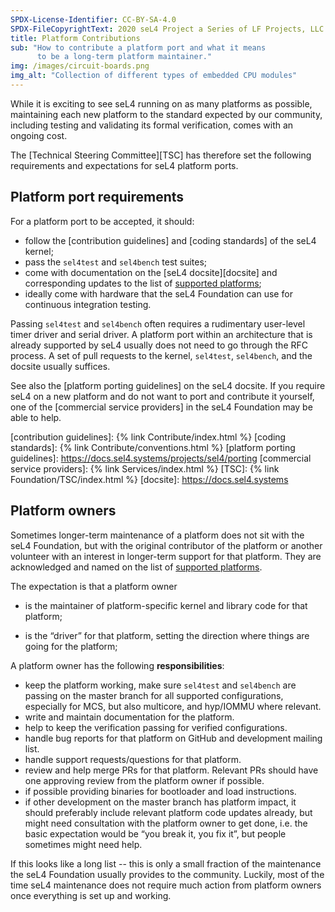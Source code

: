 ```yaml
---
SPDX-License-Identifier: CC-BY-SA-4.0
SPDX-FileCopyrightText: 2020 seL4 Project a Series of LF Projects, LLC.
title: Platform Contributions
sub: "How to contribute a platform port and what it means
      to be a long-term platform maintainer."
img: /images/circuit-boards.png
img_alt: "Collection of different types of embedded CPU modules"
---
```


While it is exciting to see seL4 running on as many platforms as possible,
maintaining each new platform to the standard expected by our community,
including testing and validating its formal verification, comes with an ongoing
cost.

The [Technical Steering Committee][TSC] has therefore set the following requirements
and expectations for seL4 platform ports.

## Platform port requirements

For a platform port to be accepted, it should:

- follow the [contribution guidelines] and [coding standards] of the seL4 kernel;
- pass the `sel4test` and `sel4bench` test suites;
- come with documentation on the [seL4 docsite][docsite] and corresponding updates to the
  list of [supported platforms];
- ideally come with hardware that the seL4 Foundation can use for continuous
  integration testing.

Passing `sel4test` and `sel4bench` often requires a rudimentary user-level timer
driver and serial driver. A platform port within an architecture that is already
supported by seL4 usually does not need to go through the RFC process. A set of
pull requests to the kernel, `sel4test`, `sel4bench`, and the docsite usually
suffices.

See also the [platform porting guidelines] on the seL4 docsite. If you require
seL4 on a new platform and do not want to port and contribute it yourself, one
of the [commercial service providers] in the seL4 Foundation may be able to
help.

[contribution guidelines]: {% link Contribute/index.html %}
[coding standards]: {% link Contribute/conventions.html %}
[platform porting guidelines]: https://docs.sel4.systems/projects/sel4/porting
[commercial service providers]: {% link Services/index.html %}
[TSC]: {% link Foundation/TSC/index.html %}
[docsite]: https://docs.sel4.systems

## Platform owners

Sometimes longer-term maintenance of a platform does not sit with the seL4
Foundation, but with the original contributor of the platform or another
volunteer with an interest in longer-term support for that platform. They are
acknowledged and named on the list of [supported platforms].

The expectation is that a platform owner

- is the maintainer of platform-specific kernel and library code for that
  platform;

- is the “driver” for that platform, setting the direction where things are
  going for the platform;

A platform owner has the following **responsibilities**:

- keep the platform working, make sure `sel4test` and `sel4bench` are passing
  on the master branch for all supported configurations, especially for MCS,
  but also multicore, and hyp/IOMMU where relevant.
- write and maintain documentation for the platform.
- help to keep the verification passing for verified configurations.
- handle bug reports for that platform on GitHub and development mailing list.
- handle support requests/questions for that platform.
- review and help merge PRs for that platform. Relevant PRs should have one
  approving review from the platform owner if possible.
- if possible providing binaries for bootloader and load instructions.
- if other development on the master branch has platform impact, it should
  preferably include relevant platform code updates already, but might need
  consultation with the platform owner to get done, i.e. the basic expectation
  would be “you break it, you fix it”, but people sometimes might need help.

If this looks like a long list -- this is only a small fraction of the
maintenance the seL4 Foundation usually provides to the community. Luckily, most of
the time seL4 maintenance does not require much action from platform owners once
everything is set up and working.

[supported platforms]: https://docs.sel4.systems/Hardware/
